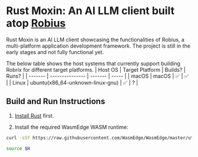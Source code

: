 # Rust Moxin: An AI LLM client built atop [Robius](https://github.com/project-robius)

Rust Moxin is an AI LLM client showcasing the functionalities of Robius, a multi-platform application development framework. The project is still in the early stages and not fully functional yet.

The below table shows the host systems that currently support building Robrix for different target platforms.
| Host OS | Target Platform | Builds? | Runs? |
| ------- | --------------- | ------- | ----- |
| macOS | macOS | ✅ | ✅ |
| Linux | ubuntu(x86_64-unknown-linux-gnu) | ✅ | ? |

## Build and Run Instructions

1. [Install Rust](https://www.rust-lang.org/tools/install) first.

2. Install the required WasmEdge WASM runtime:

```sh
curl -sSf https://raw.githubusercontent.com/WasmEdge/WasmEdge/master/utils/install.sh | bash -s -- --plugins wasi_nn-ggml

source $H